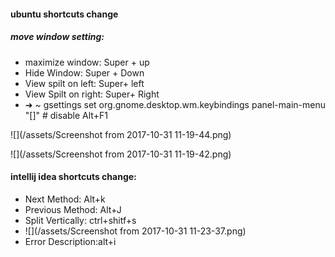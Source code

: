 #### ubuntu shortcuts change

##### move window setting:

* maximize window:  Super + up
* Hide Window: Super + Down
* View spilt on left: Super+ left
* View Spilt on right: Super+ Right
* ➜ ~ gsettings set org.gnome.desktop.wm.keybindings panel-main-menu "\[\]" \# disable Alt+F1

![](/assets/Screenshot from 2017-10-31 11-19-44.png)

![](/assets/Screenshot from 2017-10-31 11-19-42.png)

#### intellij idea shortcuts change:

* Next Method: Alt+k
* Previous Method: Alt+J
* Split Vertically: ctrl+shitf+s
* ![](/assets/Screenshot from 2017-10-31 11-23-37.png)
* Error Description:alt+i





